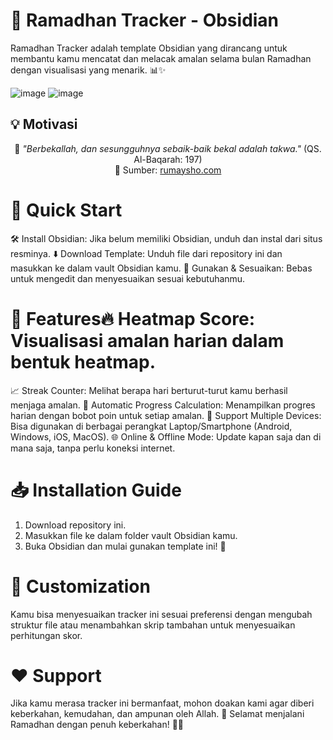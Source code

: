 # 🌙 Ramadhan Tracker - Obsidian

Ramadhan Tracker adalah template Obsidian yang dirancang untuk membantu kamu mencatat dan melacak amalan selama bulan Ramadhan dengan visualisasi yang menarik. 📊✨

![image](https://github.com/user-attachments/assets/ec216c1e-7b98-4a22-ad3e-b8d79da1ad08)
![image](https://github.com/user-attachments/assets/823f0341-7681-427a-ba5d-2f60499e432c)

## 💡 Motivasi
<p align="center">
    🕌 <i>"Berbekallah, dan sesungguhnya sebaik-baik bekal adalah takwa."</i> (QS. Al-Baqarah: 197)  
    <br>
    📖 Sumber: <a href="https://rumaysho.com/13252-pakaian-takwa-sebagai-bekal.html">rumaysho.com</a>
</p>


# 🚀 Quick Start
🛠 Install Obsidian: Jika belum memiliki Obsidian, unduh dan instal dari situs resminya.
⬇️ Download Template: Unduh file dari repository ini dan masukkan ke dalam vault Obsidian kamu.
📂 Gunakan & Sesuaikan: Bebas untuk mengedit dan menyesuaikan sesuai kebutuhanmu.

# 🌟 Features🔥 Heatmap Score: Visualisasi amalan harian dalam bentuk heatmap.
📈 Streak Counter: Melihat berapa hari berturut-turut kamu berhasil menjaga amalan.
🎯 Automatic Progress Calculation: Menampilkan progres harian dengan bobot poin untuk setiap amalan.
📱 Support Multiple Devices: Bisa digunakan di berbagai perangkat Laptop/Smartphone (Android, Windows, iOS, MacOS).
🌐 Online & Offline Mode: Update kapan saja dan di mana saja, tanpa perlu koneksi internet.

# 📥 Installation Guide
1. Download repository ini.
2. Masukkan file ke dalam folder vault Obsidian kamu.
3. Buka Obsidian dan mulai gunakan template ini! 🚀

# 🎨 Customization
Kamu bisa menyesuaikan tracker ini sesuai preferensi dengan mengubah struktur file atau menambahkan skrip tambahan untuk menyesuaikan perhitungan skor.

# ❤️ Support
Jika kamu merasa tracker ini bermanfaat, mohon doakan kami agar diberi keberkahan, kemudahan, dan ampunan oleh Allah. 🤲
Selamat menjalani Ramadhan dengan penuh keberkahan! 🌙✨


